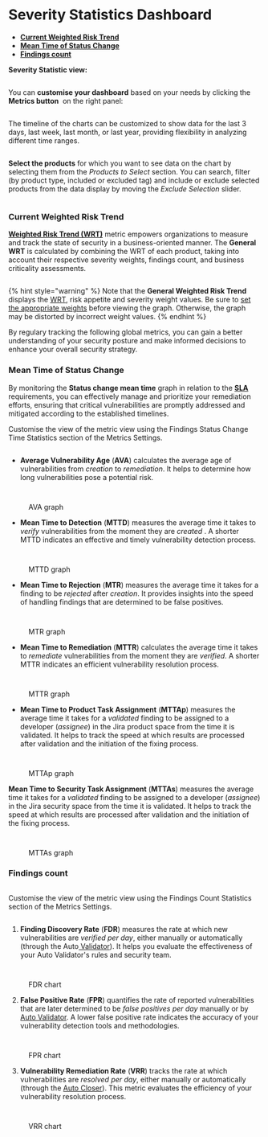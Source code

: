 # Severity Statistics Dashboard

* [**Current Weighted Risk Trend**](severity-statistics-dashboard.md#current-weighted-risk-trend)
* [**Mean Time of Status Change**](severity-statistics-dashboard.md#mean-time-of-status-change)
* [**Findings count**](severity-statistics-dashboard.md#findings-count)

&#x20;**Severity Statistic view:**

<figure><img src="../../../.gitbook/assets/dash2.png" alt=""><figcaption></figcaption></figure>

You can **customise your dashboard** based on your needs by clicking the **Metrics button** <img src="../../../.gitbook/assets/image (1) (1) (1) (1) (1).png" alt="" data-size="line">  on the right panel:

<figure><img src="../../../.gitbook/assets/cust metrics.gif" alt=""><figcaption></figcaption></figure>

The timeline of the charts can be customized to show data for the last 3 days, last week, last month, or last year, providing flexibility in analyzing different time ranges.&#x20;

<figure><img src="../../../.gitbook/assets/period.png" alt=""><figcaption></figcaption></figure>

**Select the products** for which you want to see data on the chart by selecting them from the _Products to Select_ section. You can search, filter (by product type, included or excluded tag) and include or exclude selected products from the data display by moving the _Exclude Selection_ slider.

<figure><img src="../../../.gitbook/assets/prod dashboard.png" alt=""><figcaption></figcaption></figure>

### Current Weighted Risk Trend

[**Weighted Risk Trend (WRT)**](wrt-weighted-risk-trend.md) metric empowers organizations to measure and track the state of security in a business-oriented manner. The **General WRT** is calculated by combining the WRT of each product, taking into account their respective severity weights, findings count, and business criticality assessments.

<figure><img src="../../../.gitbook/assets/weight risk trend.png" alt=""><figcaption></figcaption></figure>

{% hint style="warning" %}
Note that the **General Weighted Risk Trend** displays the [WRT](wrt-weighted-risk-trend.md), risk appetite and severity weight values. Be sure to [set the appropriate weights](https://docs.whitespots.io/appsec-portal/features/security-metrics/metrics-settings) before viewing the graph. Otherwise, the graph may be distorted by incorrect weight values.
{% endhint %}

By regulary tracking the following global metrics, you can gain a better understanding of your security posture and make informed decisions to enhance your overall security strategy.

### Mean Time of Status Change

By monitoring the **Status change mean time** graph in relation to the [**SLA**](metrics-settings/sla.md) requirements, you can effectively manage and prioritize your remediation efforts, ensuring that critical vulnerabilities are promptly addressed and mitigated according to the established timelines.

Customise the view of the metric view using the Findings Status Change Time Statistics section of the Metrics Settings.

<figure><img src="../../../.gitbook/assets/status change.png" alt=""><figcaption></figcaption></figure>

*   **Average Vulnerability Age** (**AVA**) calculates the average age of vulnerabilities from _creation_ to _remediation_. It helps to determine how long vulnerabilities pose a potential risk.

    <figure><img src="../../../.gitbook/assets/image (5) (1) (1).png" alt=""><figcaption></figcaption></figure>

<figure><img src="../../../.gitbook/assets/mean time of status change.png" alt=""><figcaption><p>AVA graph</p></figcaption></figure>

*   **Mean Time to Detection** (**MTTD**) measures the average time it takes to _verify_ vulnerabilities from the moment they are _created_ . A shorter MTTD indicates an effective and timely vulnerability detection process.

    <figure><img src="../../../.gitbook/assets/image (6) (1) (1).png" alt=""><figcaption></figcaption></figure>

<figure><img src="../../../.gitbook/assets/image (144).png" alt=""><figcaption><p>MTTD graph</p></figcaption></figure>

*   **Mean Time to Rejection** (**MTR**) measures the average time it takes for a finding to be _rejected_ after _creation_. It provides insights into the speed of handling findings that are determined to be false positives.

    <figure><img src="../../../.gitbook/assets/image (7) (1) (1).png" alt=""><figcaption></figcaption></figure>

<figure><img src="../../../.gitbook/assets/mean time 2.png" alt=""><figcaption><p>MTR graph</p></figcaption></figure>

*   **Mean Time to Remediation** (**MTTR**) calculates the average time it takes to _remediate_ vulnerabilities from the moment they are _verified_. A shorter MTTR indicates an efficient vulnerability resolution process.

    <figure><img src="../../../.gitbook/assets/image (8) (1) (1).png" alt=""><figcaption></figcaption></figure>

<figure><img src="../../../.gitbook/assets/image (145).png" alt=""><figcaption><p>MTTR graph</p></figcaption></figure>

*   **Mean Time to Product Task Assignment** (**MTTAp**) measures the average time it takes for a _validated_ finding to be assigned to a developer (_assignee_) in the Jira product space from the time it is validated. It helps to track the speed at which results are processed after validation and the initiation of the fixing process.&#x20;

    <figure><img src="../../../.gitbook/assets/image (9) (1).png" alt=""><figcaption></figcaption></figure>

<figure><img src="../../../.gitbook/assets/image (146).png" alt=""><figcaption><p>MTTAp graph</p></figcaption></figure>

**Mean Time to Security Task Assignment** (**MTTAs**) measures the average time it takes for a _validated_ finding to be assigned to a developer (_assignee_) in the Jira security space from the time it is validated. It helps to track the speed at which results are processed after validation and the initiation of the fixing process.&#x20;

<figure><img src="../../../.gitbook/assets/image (10) (1).png" alt=""><figcaption></figcaption></figure>

<figure><img src="../../../.gitbook/assets/image (147).png" alt=""><figcaption><p>MTTAs graph</p></figcaption></figure>

### Findings count

<figure><img src="../../../.gitbook/assets/count.png" alt=""><figcaption></figcaption></figure>

Customise the view of the metric view using the Findings Count Statistics section of the Metrics Settings.

<figure><img src="../../../.gitbook/assets/image (12).png" alt=""><figcaption></figcaption></figure>

1. **Finding Discovery Rate** (**FDR**) measures the rate at which new vulnerabilities are _verified per day_, either manually or automatically (through the Auto[ Validator](../../auto-validator/)). It helps you evaluate the effectiveness of your Auto Validator's rules and security team.

<figure><img src="../../../.gitbook/assets/image (13).png" alt=""><figcaption></figcaption></figure>

<figure><img src="../../../.gitbook/assets/image (14).png" alt=""><figcaption><p>FDR chart</p></figcaption></figure>

2. **False Positive Rate** (**FPR**) quantifies the rate of reported vulnerabilities that are later determined to be _false positives per day_ manually or by [Auto Validator](../../auto-validator/). A lower false positive rate indicates the accuracy of your vulnerability detection tools and methodologies.

<figure><img src="../../../.gitbook/assets/image (15).png" alt=""><figcaption></figcaption></figure>

<figure><img src="../../../.gitbook/assets/image (16).png" alt=""><figcaption><p>FPR chart</p></figcaption></figure>

3. **Vulnerability Remediation Rate** (**VRR**) tracks the rate at which vulnerabilities are _resolved per day_, either manually or automatically (through the [Auto Closer](../../general-portal-settings/scanner-settings/#auto-closer)). This metric evaluates the efficiency of your vulnerability resolution process.

<figure><img src="../../../.gitbook/assets/image (17).png" alt=""><figcaption></figcaption></figure>

<figure><img src="../../../.gitbook/assets/image (18).png" alt=""><figcaption><p>VRR chart</p></figcaption></figure>
